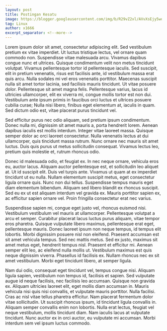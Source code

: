 ```yaml
---
layout: post
title: Postingan Kesatu
image: https://blogger.googleusercontent.com/img/b/R29vZ2xl/AVvXsEjy5wq5jn_xbtQ7R9dHp4dAcmUbhDQqAtOcOZp_m_Td4IhtsUP7-WXCEJDa8bXd9CPhB5zRZATVPJeBYIlRKreAla1RV1SOIDwCvBRtwEjWJoEuVjD7bwH1Y8rUKXs-erqRuztZ7rlXlKZBP-IOWofw9DEWJHyIiZGmtRJEGFCqenST6VJdhNeynZ6isg/w400-h178/pakaimasker.jpg
tag: Linux
author: x1666
excerpt_separator: <!--more-->
---
```


Lorem ipsum dolor sit amet, consectetur adipiscing elit. Sed vestibulum pretium ex vitae imperdiet. Ut luctus tristique lectus,<!--more--> vel ornare quam commodo non. Suspendisse vitae malesuada arcu. Vivamus dapibus congue nunc et ultrices. Quisque condimentum velit non metus tincidunt volutpat. Vivamus pellentesque tortor id pellentesque iaculis. Sed suscipit, elit in pretium venenatis, risus est facilisis ante, id vestibulum massa erat quis arcu. Nulla sodales mi vel eros venenatis porttitor. Maecenas suscipit nulla sit amet tortor lacinia, sed facilisis mauris tincidunt. Ut vitae posuere dolor. Pellentesque sit amet magna felis. Pellentesque varius, lacus id ultricies ullamcorper, elit ex viverra mi, congue mollis tortor est non dui. Vestibulum ante ipsum primis in faucibus orci luctus et ultrices posuere cubilia curae; Nulla nisi libero, finibus eget elementum at, iaculis in quam. Sed dictum odio est, vitae placerat purus tincidunt vel.

Sed efficitur purus nec odio aliquam, sed pretium ipsum condimentum. Donec nulla mi, dignissim sit amet mauris a, porta hendrerit lorem. Aenean dapibus iaculis est mollis interdum. Integer vitae laoreet massa. Quisque semper dolor ac orci laoreet consectetur. Nulla venenatis lectus at dui ullamcorper, quis tincidunt massa rutrum. Nunc ornare nec mauris sit amet luctus. Duis quis purus ut metus sollicitudin consequat. Vivamus lectus leo, pretium quis molestie et, rutrum rhoncus odio.

Donec id malesuada odio, et feugiat ex. In nec neque ornare, vehicula eros eu, auctor lacus. Aliquam auctor pellentesque est, et sollicitudin leo aliquet at. Ut id suscipit elit. Duis vel turpis ante. Vivamus ut quam at ex imperdiet tincidunt ut eu nulla. Nullam elementum suscipit metus, eget consectetur ligula ornare quis. Nunc non dui tellus. Suspendisse tempus mauris eget diam elementum bibendum. Aliquam sed libero blandit ex rhoncus suscipit. Sed eu ex ut est aliquam interdum vel gravida ex. Mauris porttitor sapien ex, ac efficitur sapien ornare vel. Proin fringilla consectetur erat nec varius.

Suspendisse sapien mi, congue eget justo vel, rhoncus euismod nisi. Vestibulum vestibulum vel mauris at ullamcorper. Pellentesque volutpat a arcu et semper. Curabitur placerat lacus luctus purus aliquam, vitae tempor eros pharetra. Quisque vulputate libero maximus, pellentesque erat eget, pellentesque mauris. Donec laoreet ipsum non neque tempus, id tempus elit lobortis. Morbi dignissim posuere nisl non eleifend. Praesent accumsan est sit amet vehicula tempus. Sed nec mattis metus. Sed ex justo, maximus sit amet metus eget, hendrerit tempus nisl. Praesent et efficitur mi. Aenean semper elit leo, ac eleifend nulla mollis ut. Vestibulum maximus est quis neque dignissim viverra. Phasellus id facilisis ex. Nullam rhoncus nec ex sit amet vestibulum. Morbi eget tincidunt libero, at semper ligula.

Nam dui odio, consequat eget tincidunt vel, tempus congue nisi. Aliquam ligula sapien, vestibulum non tempus id, facilisis et sapien. Sed vulputate augue id neque facilisis, nec facilisis leo accumsan. Quisque non gravida ex. Aliquam ultricies laoreet elit, eget mollis diam accumsan in. Mauris vehicula nisi quis nisi convallis, et vulputate mauris porttitor. Nulla facilisi. Cras ac nisl vitae tellus pharetra efficitur. Nam placerat fermentum dolor vitae sollicitudin. Ut suscipit rhoncus ipsum, id tincidunt ligula convallis in. Aliquam semper convallis enim non lobortis. Nulla erat lectus, feugiat vel neque vestibulum, mollis tincidunt diam. Nam iaculis lacus at vulputate tincidunt. Nunc auctor ex in orci auctor, eu vulputate mi accumsan. Morbi interdum sem vel ipsum luctus commodo.
